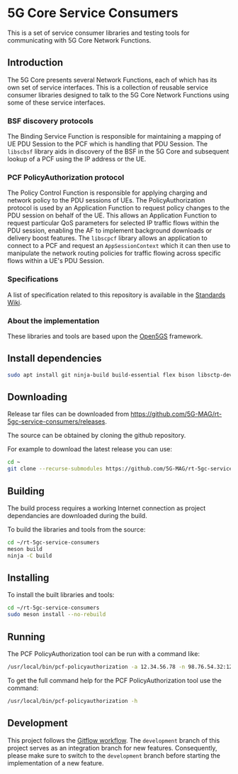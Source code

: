 # 5G Core Service Consumers

This is a set of service consumer libraries and testing tools for communicating with 5G Core Network Functions.

## Introduction

The 5G Core presents several Network Functions, each of which has its own set of service interfaces. This is a collection of reusable service consumer libraries designed to talk to the 5G Core Network Functions using some of these service interfaces.

### BSF discovery protocols

The Binding Service Function is responsible for maintaining a mapping of UE PDU Session to the PCF which is handling that PDU Session. The `libscbsf` library aids in discovery of the BSF in the 5G Core and subsequent lookup of a PCF using the IP address or the UE.

### PCF PolicyAuthorization protocol

The Policy Control Function is responsible for applying charging and network policy to the PDU sessions of UEs. The PolicyAuthorization protocol is used by an Application Function to request policy changes to the PDU session on behalf of the UE. This allows an Application Function to request particular QoS parameters for selected IP traffic flows within the PDU session, enabling the AF to implement background downloads or delivery boost features. The `libscpcf` library allows an application to connect to a PCF and request an `AppSessionContext` which it can then use to manipulate the network routing policies for traffic flowing across specific flows within a UE's PDU Session.

### Specifications

A list of specification related to this repository is available in the [Standards Wiki](https://github.com/5G-MAG/Standards/wiki/5G-Downlink-Media-Streaming-Architecture-(5GMSd):-Relevant-Specifications).

### About the implementation

These libraries and tools are based upon the [Open5GS](https://open5gs.org/) framework.

## Install dependencies

```bash
sudo apt install git ninja-build build-essential flex bison libsctp-dev libgnutls28-dev libgcrypt-dev libssl-dev libidn11-dev libmongoc-dev libbson-dev libyaml-dev libnghttp2-dev libmicrohttpd-dev libcurl4-gnutls-dev libnghttp2-dev libtins-dev libtalloc-dev meson
```

## Downloading

Release tar files can be downloaded from <https://github.com/5G-MAG/rt-5gc-service-consumers/releases>.

The source can be obtained by cloning the github repository.

For example to download the latest release you can use:

```bash
cd ~
git clone --recurse-submodules https://github.com/5G-MAG/rt-5gc-service-consumers.git
```

## Building

The build process requires a working Internet connection as project dependancies are downloaded during the build.

To build the libraries and tools from the source:

```bash
cd ~/rt-5gc-service-consumers
meson build
ninja -C build
```

## Installing

To install the built libraries and tools:

```bash
cd ~/rt-5gc-service-consumers
sudo meson install --no-rebuild
```

## Running

The PCF PolicyAuthorization tool can be run with a command like:

```bash
/usr/local/bin/pcf-policyauthorization -a 12.34.56.78 -n 98.76.54.32:1234
```

To get the full command help for the PCF PolicyAuthorization tool use the command:

```bash
/usr/local/bin/pcf-policyauthorization -h
```

## Development

This project follows
the [Gitflow workflow](https://www.atlassian.com/git/tutorials/comparing-workflows/gitflow-workflow). The
`development` branch of this project serves as an integration branch for new features. Consequently, please make sure to
switch to the `development` branch before starting the implementation of a new feature.

